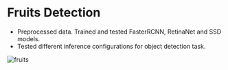 # Fruits Detection

- Preprocessed data. Trained and tested FasterRCNN, RetinaNet and SSD models. 
- Tested different inference configurations for object detection task.

![fruits](https://user-images.githubusercontent.com/71336130/157890301-34e63d79-2219-414a-a7aa-97480cf50198.png)
